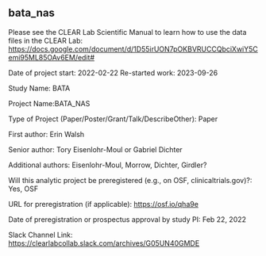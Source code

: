 ## bata_nas
 
Please see the CLEAR Lab Scientific Manual to learn how to use the data files in the CLEAR Lab: https://docs.google.com/document/d/1D55irUON7pOKBVRUCCQbciXwiY5Cemi95ML85OAv6EM/edit#

Date of project start: 2022-02-22
Re-started work: 2023-09-26

Study Name: BATA

Project Name:BATA_NAS

Type of Project (Paper/Poster/Grant/Talk/DescribeOther): Paper

First author: Erin Walsh

Senior author: Tory Eisenlohr-Moul or Gabriel Dichter 

Additional authors: Eisenlohr-Moul, Morrow, Dichter, Girdler?

Will this analytic project be preregistered (e.g., on OSF, clinicaltrials.gov)?: Yes, OSF

URL for preregistration (if applicable): https://osf.io/qha9e

Date of preregistration or prospectus approval by study PI: Feb 22, 2022

Slack Channel Link: https://clearlabcollab.slack.com/archives/G05UN40GMDE

